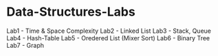 # Data-Structures-Labs
Lab1 - Time & Space Complexity
Lab2 - Linked List
Lab3 - Stack, Queue
Lab4 - Hash-Table
Lab5 - Oredered List (Mixer Sort)
Lab6 - Binary Tree
Lab7 - Graph
